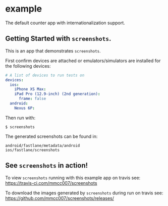 # example

The default counter app with internationalization support.

## Getting Started with `screenshots`.

This is an app that demonstrates `screenshots`.

First confirm devices are attached or emulators/simulators are installed for the following devices:
````yaml
# A list of devices to run tests on
devices:
  ios:
    iPhone XS Max:
    iPad Pro (12.9-inch) (2nd generation):
      frame: false
  android:
    Nexus 6P:
````

Then run with:
````
$ screenshots
````

The generated screenshots can be found in:
````
android/fastlane/metadata/android
ios/fastlane/screenshots
````

## See `screenshots` in action!
To view `screenshots` running with this example app on travis see:  
https://travis-ci.com/mmcc007/screenshots

To download the images generated by `screenshots` during run on travis see:  
https://github.com/mmcc007/screenshots/releases/